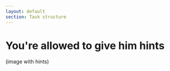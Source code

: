 ```yaml
---
layout: default
section: Task structure
---
```


# You're allowed to give him hints

(image with hints)

